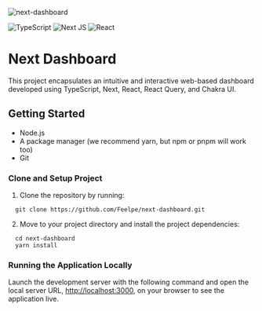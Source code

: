 ![next-dashboard](https://i.imgur.com/eJNFS47.gif)

![TypeScript](https://img.shields.io/badge/typescript-%23007ACC.svg?style=for-the-badge&logo=typescript&logoColor=white) ![Next JS](https://img.shields.io/badge/Next-black?style=for-the-badge&logo=next.js&logoColor=white) ![React](https://img.shields.io/badge/react-%2320232a.svg?style=for-the-badge&logo=react&logoColor=%2361DAFB) 

# Next Dashboard

This project encapsulates an intuitive and interactive web-based dashboard developed using TypeScript, Next, React, React Query, and Chakra UI.

## Getting Started

- Node.js
- A package manager (we recommend yarn, but npm or pnpm will work too)
- Git

### Clone and Setup Project

1. Clone the repository by running:

```
  git clone https://github.com/Feelpe/next-dashboard.git
```

2. Move to your project directory and install the project dependencies:

```
  cd next-dashboard
  yarn install
```

### Running the Application Locally

Launch the development server with the following command and open the local server URL, [http://localhost:3000](http://localhost:3000), on your browser to see the application live.

